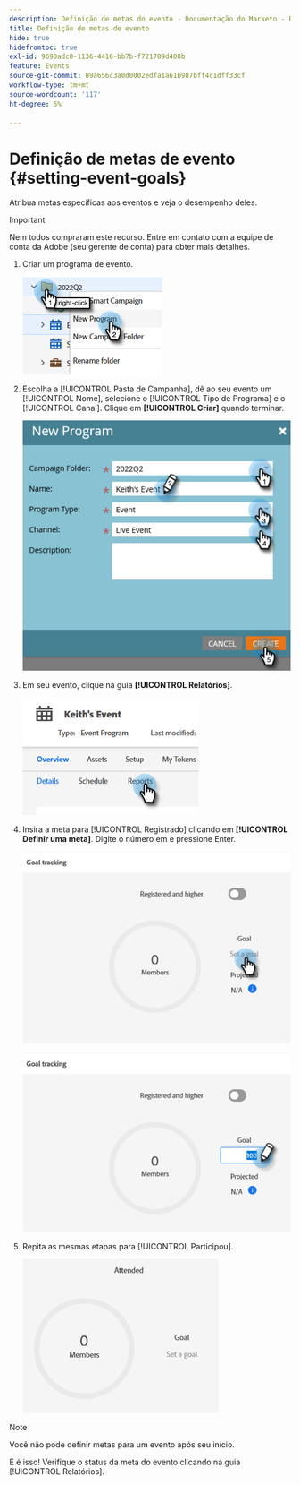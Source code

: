 ```yaml
---
description: Definição de metas do evento - Documentação do Marketo - Documentação do produto
title: Definição de metas de evento
hide: true
hidefromtoc: true
exl-id: 9690adc0-1136-4416-bb7b-f721789d408b
feature: Events
source-git-commit: 09a656c3a0d0002edfa1a61b987bff4c1dff33cf
workflow-type: tm+mt
source-wordcount: '117'
ht-degree: 5%

---
```


# Definição de metas de evento {#setting-event-goals}

Atribua metas específicas aos eventos e veja o desempenho deles.

>[!IMPORTANT]
>
>Nem todos compraram este recurso. Entre em contato com a equipe de conta da Adobe (seu gerente de conta) para obter mais detalhes.

1. Criar um programa de evento.

   ![](assets/setting-event-goals-1.png)

1. Escolha a [!UICONTROL Pasta de Campanha], dê ao seu evento um [!UICONTROL Nome], selecione o [!UICONTROL Tipo de Programa] e o [!UICONTROL Canal]. Clique em **[!UICONTROL Criar]** quando terminar.

   ![](assets/setting-event-goals-2.png)

1. Em seu evento, clique na guia **[!UICONTROL Relatórios]**.

   ![](assets/setting-event-goals-3.png)

1. Insira a meta para [!UICONTROL Registrado] clicando em **[!UICONTROL Definir uma meta]**. Digite o número em e pressione Enter.

   ![](assets/setting-event-goals-4.png)

   ![](assets/setting-event-goals-5.png)

1. Repita as mesmas etapas para [!UICONTROL Participou].

   ![](assets/setting-event-goals-6.png)

>[!NOTE]
>
>Você não pode definir metas para um evento após seu início.

E é isso! Verifique o status da meta do evento clicando na guia [!UICONTROL Relatórios].
